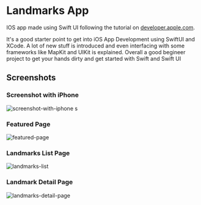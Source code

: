 # Landmarks App

IOS app made using Swift UI following the tutorial on [developer.apple.com](https://developer.apple.com/tutorials/swiftui/creating-and-combining-views).

It's a good starter point to get into iOS App Development using SwiftUI and XCode. A lot of new stuff is introduced and even interfacing with some frameworks like MapKit and UIKit is explained. Overall a good begineer project to get your hands dirty and get started with Swift and Swift UI


 ## Screenshots
 
 ### Screenshot with iPhone
 ![screenshot-with-iphone](./readme-assets/images/screenshot-with-phone.png)
 s
 ### Featured Page
![featured-page](./readme-assets/images/screenshot-page-1.png)

### Landmarks List Page
![landmarks-list](./readme-assets/images/screenshot-landmark-list.png)

### Landmark Detail Page
![landmarks-detail-page](./readme-assets/images/screenshot-landmark-detail.png)
